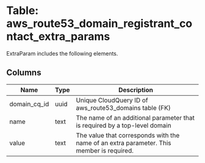 
# Table: aws_route53_domain_registrant_contact_extra_params
ExtraParam includes the following elements.
## Columns
| Name        | Type           | Description  |
| ------------- | ------------- | -----  |
|domain_cq_id|uuid|Unique CloudQuery ID of aws_route53_domains table (FK)|
|name|text|The name of an additional parameter that is required by a top-level domain|
|value|text|The value that corresponds with the name of an extra parameter.  This member is required.|
